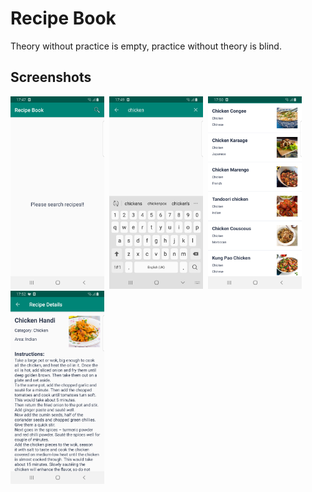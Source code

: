 # Recipe Book

Theory without practice is empty, practice without theory is blind.

## Screenshots
<img src="screenshots/01.png" width="150">&nbsp;
<img src="screenshots/02.png" width="150">&nbsp;
<img src="screenshots/03.png" width="150">&nbsp;
<img src="screenshots/04.png" width="150">
